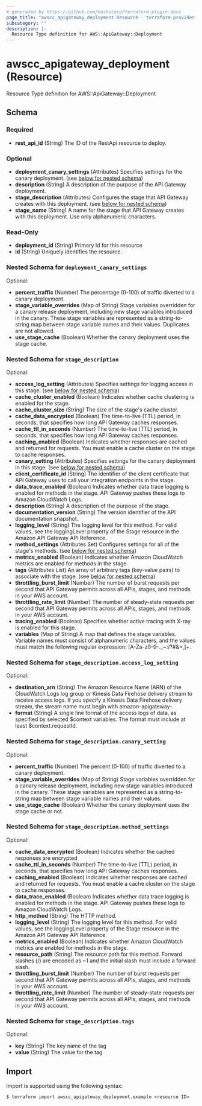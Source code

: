 ```yaml
---
# generated by https://github.com/hashicorp/terraform-plugin-docs
page_title: "awscc_apigateway_deployment Resource - terraform-provider-awscc"
subcategory: ""
description: |-
  Resource Type definition for AWS::ApiGateway::Deployment
---
```


# awscc_apigateway_deployment (Resource)

Resource Type definition for AWS::ApiGateway::Deployment



<!-- schema generated by tfplugindocs -->
## Schema

### Required

- **rest_api_id** (String) The ID of the RestApi resource to deploy.

### Optional

- **deployment_canary_settings** (Attributes) Specifies settings for the canary deployment. (see [below for nested schema](#nestedatt--deployment_canary_settings))
- **description** (String) A description of the purpose of the API Gateway deployment.
- **stage_description** (Attributes) Configures the stage that API Gateway creates with this deployment. (see [below for nested schema](#nestedatt--stage_description))
- **stage_name** (String) A name for the stage that API Gateway creates with this deployment. Use only alphanumeric characters.

### Read-Only

- **deployment_id** (String) Primary Id for this resource
- **id** (String) Uniquely identifies the resource.

<a id="nestedatt--deployment_canary_settings"></a>
### Nested Schema for `deployment_canary_settings`

Optional:

- **percent_traffic** (Number) The percentage (0-100) of traffic diverted to a canary deployment.
- **stage_variable_overrides** (Map of String) Stage variables overridden for a canary release deployment, including new stage variables introduced in the canary. These stage variables are represented as a string-to-string map between stage variable names and their values. Duplicates are not allowed.
- **use_stage_cache** (Boolean) Whether the canary deployment uses the stage cache.


<a id="nestedatt--stage_description"></a>
### Nested Schema for `stage_description`

Optional:

- **access_log_setting** (Attributes) Specifies settings for logging access in this stage. (see [below for nested schema](#nestedatt--stage_description--access_log_setting))
- **cache_cluster_enabled** (Boolean) Indicates whether cache clustering is enabled for the stage.
- **cache_cluster_size** (String) The size of the stage's cache cluster.
- **cache_data_encrypted** (Boolean) The time-to-live (TTL) period, in seconds, that specifies how long API Gateway caches responses.
- **cache_ttl_in_seconds** (Number) The time-to-live (TTL) period, in seconds, that specifies how long API Gateway caches responses.
- **caching_enabled** (Boolean) Indicates whether responses are cached and returned for requests. You must enable a cache cluster on the stage to cache responses.
- **canary_setting** (Attributes) Specifies settings for the canary deployment in this stage. (see [below for nested schema](#nestedatt--stage_description--canary_setting))
- **client_certificate_id** (String) The identifier of the client certificate that API Gateway uses to call your integration endpoints in the stage.
- **data_trace_enabled** (Boolean) Indicates whether data trace logging is enabled for methods in the stage. API Gateway pushes these logs to Amazon CloudWatch Logs.
- **description** (String) A description of the purpose of the stage.
- **documentation_version** (String) The version identifier of the API documentation snapshot.
- **logging_level** (String) The logging level for this method. For valid values, see the loggingLevel property of the Stage resource in the Amazon API Gateway API Reference.
- **method_settings** (Attributes Set) Configures settings for all of the stage's methods. (see [below for nested schema](#nestedatt--stage_description--method_settings))
- **metrics_enabled** (Boolean) Indicates whether Amazon CloudWatch metrics are enabled for methods in the stage.
- **tags** (Attributes List) An array of arbitrary tags (key-value pairs) to associate with the stage. (see [below for nested schema](#nestedatt--stage_description--tags))
- **throttling_burst_limit** (Number) The number of burst requests per second that API Gateway permits across all APIs, stages, and methods in your AWS account.
- **throttling_rate_limit** (Number) The number of steady-state requests per second that API Gateway permits across all APIs, stages, and methods in your AWS account.
- **tracing_enabled** (Boolean) Specifies whether active tracing with X-ray is enabled for this stage.
- **variables** (Map of String) A map that defines the stage variables. Variable names must consist of alphanumeric characters, and the values must match the following regular expression: [A-Za-z0-9-._~:/?#&=,]+.

<a id="nestedatt--stage_description--access_log_setting"></a>
### Nested Schema for `stage_description.access_log_setting`

Optional:

- **destination_arn** (String) The Amazon Resource Name (ARN) of the CloudWatch Logs log group or Kinesis Data Firehose delivery stream to receive access logs. If you specify a Kinesis Data Firehose delivery stream, the stream name must begin with amazon-apigateway-.
- **format** (String) A single line format of the access logs of data, as specified by selected $context variables. The format must include at least $context.requestId.


<a id="nestedatt--stage_description--canary_setting"></a>
### Nested Schema for `stage_description.canary_setting`

Optional:

- **percent_traffic** (Number) The percent (0-100) of traffic diverted to a canary deployment.
- **stage_variable_overrides** (Map of String) Stage variables overridden for a canary release deployment, including new stage variables introduced in the canary. These stage variables are represented as a string-to-string map between stage variable names and their values.
- **use_stage_cache** (Boolean) Whether the canary deployment uses the stage cache or not.


<a id="nestedatt--stage_description--method_settings"></a>
### Nested Schema for `stage_description.method_settings`

Optional:

- **cache_data_encrypted** (Boolean) Indicates whether the cached responses are encrypted
- **cache_ttl_in_seconds** (Number) The time-to-live (TTL) period, in seconds, that specifies how long API Gateway caches responses.
- **caching_enabled** (Boolean) Indicates whether responses are cached and returned for requests. You must enable a cache cluster on the stage to cache responses.
- **data_trace_enabled** (Boolean) Indicates whether data trace logging is enabled for methods in the stage. API Gateway pushes these logs to Amazon CloudWatch Logs.
- **http_method** (String) The HTTP method.
- **logging_level** (String) The logging level for this method. For valid values, see the loggingLevel property of the Stage resource in the Amazon API Gateway API Reference.
- **metrics_enabled** (Boolean) Indicates whether Amazon CloudWatch metrics are enabled for methods in the stage.
- **resource_path** (String) The resource path for this method. Forward slashes (/) are encoded as ~1 and the initial slash must include a forward slash.
- **throttling_burst_limit** (Number) The number of burst requests per second that API Gateway permits across all APIs, stages, and methods in your AWS account.
- **throttling_rate_limit** (Number) The number of steady-state requests per second that API Gateway permits across all APIs, stages, and methods in your AWS account.


<a id="nestedatt--stage_description--tags"></a>
### Nested Schema for `stage_description.tags`

Optional:

- **key** (String) The key name of the tag
- **value** (String) The value for the tag

## Import

Import is supported using the following syntax:

```shell
$ terraform import awscc_apigateway_deployment.example <resource ID>
```
